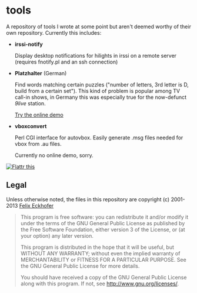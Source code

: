 tools
=====

A repository of tools I wrote at some point but aren't deemed worthy of their own repository. Currently this includes:

 * **irssi-notify**

   Display desktop notifications for hilights in irssi on a remote server (requires fnotify.pl and an ssh connection)

 * **Platzhalter** (German)

   Find words matching certain puzzles ("number of letters, 3rd letter is D, build from a certain set"). This kind of problem is popular among TV call-in shows, in Germany this was especially true for the now-defunct *9live* station.

   [Try the online demo](https://extern.tribut.de/platzhalter)

 * **vboxconvert**

   Perl CGI interface for autovbox. Easily generate .msg files needed for vbox from .au files.

   Currently no online demo, sorry.

[![Flattr this](https://api.flattr.com/button/flattr-badge-large.png)](https://flattr.com/submit/auto?user_id=dxbi&url=https://github.com/tribut/tools&title=tribut/tools%20on%20GitHub&description=Some%20tools%20I%20wrote%20over%20the%20years%20and%20that%20don%27t%20deserve%20a%20repository%20of%20their%20own&tags=github,repository&category=software)

## Legal

Unless otherwise noted, the files in this repository are copyright (c) 2001-2013 [Felix Eckhofer](https://tribut.de)

>    This program is free software: you can redistribute it and/or modify
>    it under the terms of the GNU General Public License as published by
>    the Free Software Foundation, either version 3 of the License, or
>    (at your option) any later version.
>
>    This program is distributed in the hope that it will be useful,
>    but WITHOUT ANY WARRANTY; without even the implied warranty of
>    MERCHANTABILITY or FITNESS FOR A PARTICULAR PURPOSE.  See the
>    GNU General Public License for more details.
>
>    You should have received a copy of the GNU General Public License
>    along with this program.  If not, see <http://www.gnu.org/licenses/>.
